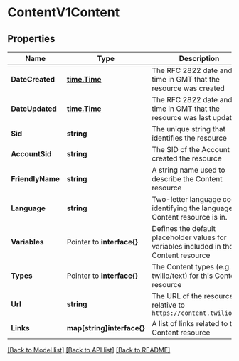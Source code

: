 # ContentV1Content

## Properties

Name | Type | Description | Notes
------------ | ------------- | ------------- | -------------
**DateCreated** | [**time.Time**](time.Time.md) | The RFC 2822 date and time in GMT that the resource was created |[optional] 
**DateUpdated** | [**time.Time**](time.Time.md) | The RFC 2822 date and time in GMT that the resource was last updated |[optional] 
**Sid** | **string** | The unique string that identifies the resource |[optional] 
**AccountSid** | **string** | The SID of the Account that created the resource |[optional] 
**FriendlyName** | **string** | A string name used to describe the Content resource |[optional] 
**Language** | **string** | Two-letter language code identifying the language the Content resource is in. |[optional] 
**Variables** | Pointer to **interface{}** | Defines the default placeholder values for variables included in the Content resource |
**Types** | Pointer to **interface{}** | The Content types (e.g. twilio/text) for this Content resource |
**Url** | **string** | The URL of the resource, relative to `https://content.twilio.com` |[optional] 
**Links** | **map[string]interface{}** | A list of links related to the Content resource |[optional] 

[[Back to Model list]](../README.md#documentation-for-models) [[Back to API list]](../README.md#documentation-for-api-endpoints) [[Back to README]](../README.md)


